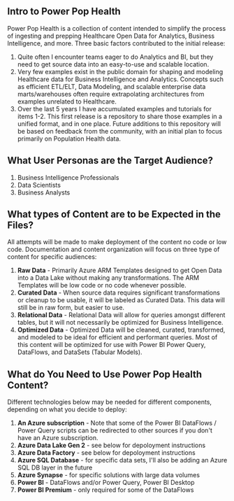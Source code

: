 ## Intro to Power Pop Health ##
Power Pop Health is a collection of content intended to simplify the process of ingesting and prepping Healthcare Open Data for Analytics, Business Intelligence, and more. Three basic factors contributed to the initial release:
1. Quite often I encounter teams eager to do Analytics and BI, but they need to get source data into an easy-to-use and scalable location.
2. Very few examples exist in the public domain for shaping and modeling Healthcare data for Business Intelligence and Analytics. Concepts such as efficient ETL/ELT, Data Modeling, and scalable enterprise data marts/warehouses often require extrapolating architectures from examples unrelated to Healthcare.
3. Over the last 5 years I have accumulated examples and tutorials for items 1-2. This first release is a repository to share those examples in a unified format, and in one place. Future additions to this repository will be based on feedback from the community, with an initial plan to focus primarily on Population Health data.

## What User Personas are the Target Audience? ##
1. Business Intelligence Professionals
2. Data Scientists
3. Business Analysts

## What types of Content are to be Expected in the Files? ##
All attempts will be made to make deployment of the content no code or low code. Documentation and content organization will focus on three type of content for specific audiences:
1. **Raw Data** - Primarily Azure ARM Templates designed to get Open Data into a Data Lake without making any transformations. The ARM Templates will be low code or no code whenever possible.
2. **Curated Data** - When source data requires significant transformations or cleanup to be usable, it will be labeled as Curated Data. This data will still be in raw form, but easier to use.
3. **Relational Data** - Relational Data will allow for queries amongst different tables, but it will not necessarily be optimized for Business Intelligence.
4. **Optimized Data** - Optimized Data will be cleaned, curated, transformed, and modeled to be ideal for efficient and performant queries. Most of this content will be optimized for use with Power BI Power Query, DataFlows, and DataSets (Tabular Models).

## What do You Need to Use Power Pop Health Content? ##
Different technologies below may be needed for different components, depending on what you decide to deploy:
1. **An Azure subscription** - Note that some of the Power BI DataFlows / Power Query scripts can be redirected to other sources if you don't have an Azure subscription.
2. **Azure Data Lake Gen 2** - see below for depoloyment instructions
3. **Azure Data Factory** - see below for depoloyment instructions
4. **Azure SQL Database** - for specific data sets, I'll also be adding an Azure SQL DB layer in the future
5. **Azure Synapse** - for specific solutions with large data volumes
6. **Power BI** - DataFlows and/or Power Query, Power BI Desktop
7. **Power BI Premium** - only required for some of the DataFlows
